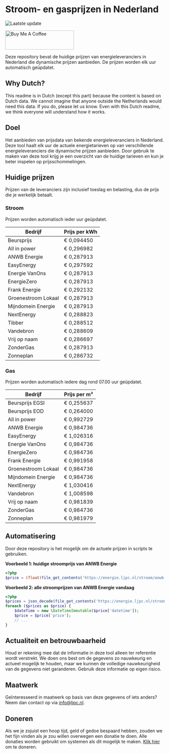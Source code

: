 # Stroom- en gasprijzen in Nederland

![Laatste update](https://img.shields.io/badge/laatste%20update-2023--07--20%2001%3A00%20CET-brightgreen)

<a href="https://www.buymeacoffee.com/Lars-" target="_blank"><img src="https://cdn.buymeacoffee.com/buttons/v2/default-orange.png" alt="Buy Me A Coffee" height="60" style="height: 60px !important;width: 217px !important;" ></a>

Deze repository bevat de huidige prijzen van energieleveranciers in Nederland die dynamische prijzen aanbieden. De prijzen worden elk uur automatisch geüpdatet.

## Why Dutch?

This readme is in Dutch (except this part) because the content is based on Dutch data. We cannot imagine that anyone outside the Netherlands would need this data. If you do, please let us know. Even with this Dutch readme, we think
everyone will understand how it works.

## Doel

Het aanbieden van prijsdata van bekende energieleveranciers in Nederland. Deze tool haalt elk uur de actuele energietarieven op van verschillende energieleveranciers die dynamische prijzen aanbieden. Door gebruik te maken van deze tool
krijg je een overzicht van de huidige tarieven en kun je beter inspelen op prijsschommelingen.

## Huidige prijzen

Prijzen van de leveranciers zijn inclusief toeslag en belasting, dus de prijs die je werkelijk betaalt.

### Stroom

Prijzen worden automatisch ieder uur geüpdatet.

 Bedrijf | Prijs per kWh 
---------|---------------
Beursprijs | € 0,094450
All in power | € 0,296982
ANWB Energie | € 0,287913
EasyEnergy | € 0,297592
Energie VanOns | € 0,287913
EnergieZero | € 0,287913
Frank Energie | € 0,292132
Groenestroom Lokaal | € 0,287913
Mijndomein Energie | € 0,287913
NextEnergy | € 0,288823
Tibber | € 0,288512
Vandebron | € 0,288609
Vrij op naam | € 0,286697
ZonderGas | € 0,287913
Zonneplan | € 0,286732


### Gas

Prijzen worden automatisch iedere dag rond 07.00 uur geüpdatet.

 Bedrijf | Prijs per m³ 
---------|--------------
Beursprijs EGSI | € 0,255637
Beursprijs EOD | € 0,264000
All in power | € 0,992729
ANWB Energie | € 0,984736
EasyEnergy | € 1,026316
Energie VanOns | € 0,984736
EnergieZero | € 0,984736
Frank Energie | € 0,991958
Groenestroom Lokaal | € 0,984736
Mijndomein Energie | € 0,984736
NextEnergy | € 1,030416
Vandebron | € 1,008598
Vrij op naam | € 0,981839
ZonderGas | € 0,984736
Zonneplan | € 0,981979


## Automatisering

Door deze repository is het mogelijk om de actuele prijzen in scripts te gebruiken.

**Voorbeeld 1: huidige stroomprijs van ANWB Energie**

```php
<?php
$price = (float)file_get_contents('https://energie.ljpc.nl/stroom/anwb-energie-nu.txt');

```

**Voorbeeld 2: alle stroomprijzen van ANWB Energie vandaag**

```php
<?php
$prices = json_decode(file_get_contents('https://energie.ljpc.nl/stroom/all-in-power-vandaag.json'),true);
foreach ($prices as $price) {
    $dateTime = new \DateTimeImmutable($price['datetime']);
    $price = $price['price'];
    // ...
}
```

## Actualiteit en betrouwbaarheid

Houd er rekening mee dat de informatie in deze tool alleen ter referentie wordt verstrekt. We doen ons best om de gegevens zo nauwkeurig en actueel mogelijk te houden, maar we kunnen de volledige nauwkeurigheid van de gegevens niet
garanderen. Gebruik deze informatie op eigen risico.

## Maatwerk

Geïnteresseerd in maatwerk op basis van deze gegevens of iets anders? Neem dan contact op
via [info@ljpc.nl](mailto:info@ljpc.nl?subject=Energie%20prijzen).

## Doneren

Als we je zojuist een hoop tijd, geld of gedoe bespaard hebben, zouden we het fijn vinden als je zou willen overwegen een
donatie te doen. Alle donaties worden gebruikt om systemen als dit mogelijk te
maken. [Klik hier](https://www.buymeacoffee.com/Lars-) om te doneren.

